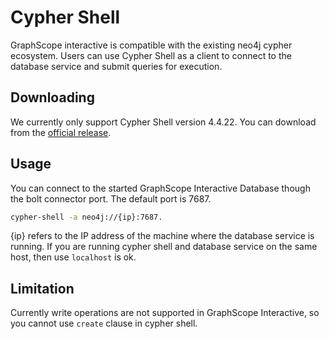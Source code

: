 # Cypher Shell

GraphScope interactive is compatible with the existing neo4j cypher ecosystem. Users can use Cypher Shell as a client to connect to the database service and submit queries for execution.

## Downloading
We currently only support Cypher Shell version 4.4.22. You can download from the [official release](https://dist.neo4j.org/cypher-shell/cypher-shell-4.4.22.zip).

## Usage

You can connect to the started GraphScope Interactive Database though the bolt connector port. The default port is 7687. 

```bash
cypher-shell -a neo4j://{ip}:7687.
```

{ip} refers to the IP address of the machine where the database service is running. If you are running cypher shell and database service on the same host, then use `localhost` is ok.

## Limitation

Currently write operations are not supported in GraphScope Interactive, so you cannot use `create` clause in cypher shell.
